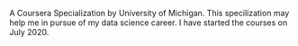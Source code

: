 A Coursera Specialization by University of Michigan. This specilization may help me in pursue of my data science career. I have started the courses on July 2020. 
